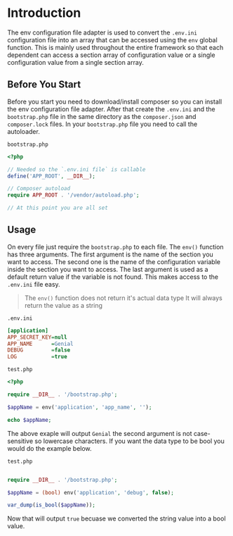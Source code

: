 # Introduction
The env configuration file adapter is used to convert the `.env.ini` configuration file into an array that can be accessed using the `env` global function. This is mainly used throughout the entire framework so that each dependent can access a section array of configuration value or a single configuration value from a single section array.

## Before You Start
Before you start you need to download/install composer so you can install the env configuration file adapter. After that create the `.env.ini` and the `bootstrap.php` file in the same directory as the `composer.json` and `composer.lock` files. In your `bootstrap.php` file you need to call the autoloader.

`bootstrap.php`
```php
<?php

// Needed so the `.env.ini file` is callable
define('APP_ROOT', __DIR__);

// Composer autoload
require APP_ROOT . '/vendor/autoload.php';

// At this point you are all set

```
## Usage
On every file just require the `bootstrap.php` to each file. The `env()` function has three arguments. The first argument is the name of the section you want to access. The second one is the name of the configuration variable inside the section you want to access. The last argument is used as a default return value if the variable is not found. This makes access to the `.env.ini` file easy.

> The `env()` function does not return it's actual data type
> It will always return the value as a string

`.env.ini`
```ini
[application]
APP_SECRET_KEY=null
APP_NAME      =Genial
DEBUG         =false
LOG           =true

```


`test.php`
```php
<?php

require __DIR__ . '/bootstrap.php';

$appName = env('application', 'app_name', '');

echo $appName;

```
The above exaple will output `Genial` the second argument is not case-sensitive so lowercase characters. If you want the data type to be bool you would do the example below.

`test.php`
```php

require __DIR__ . '/bootstrap.php';

$appName = (bool) env('application', 'debug', false);

var_dump(is_bool($appName));

```
Now that will output `true` becuase we converted the string value into a bool value.


